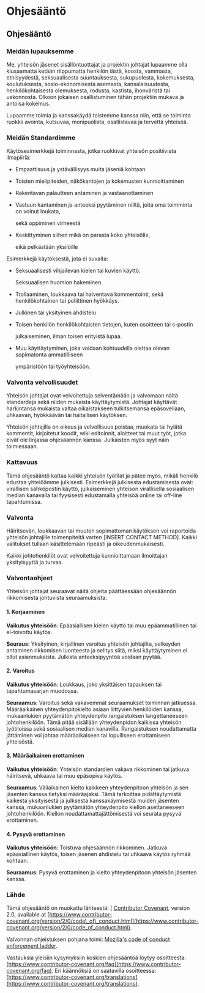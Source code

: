 # Ohjesääntö

## Ohjesääntö

### Meidän lupauksemme

Me, yhteisön jäsenet sisällöntuottajat ja projektin johtajat lupaamme olla kiusaamatta ketään riippumatta henkilön iästä, koosta, vammasta, etnisyydestä, seksuaalisesta suuntauksesta, sukupuolesta, kokemuksesta, koulutuksesta, sosio-ekonomisesta asemasta, kansalaisuudesta, henkilökohtaisesta olemuksesta, rodusta, kastista, ihonväristä tai uskonnosta. Olkoon jokaisen osallistuminen tähän projektiin mukava ja antoisa kokemus.

Lupaamme toimia ja kanssakäydä toistemme kanssa niin, että se toiminta ruokkii avointa, kutsuvaa, monipuolista, osallistavaa ja tervettä yhteisöä.

### Meidän Standardimme

Käytösesimerkkejä toiminnasta, jotka ruokkivat yhteisön positiivista ilmapiiriä:

* Empaattisuus ja ystävällisyys muita jäseniä kohtaan
* Toisten mielipiteiden, näkökantojen ja kokemusten kunnioittaminen
* Rakentavan palautteen antaminen ja vastaanottaminen
* Vastuun kantaminen ja anteeksi pyytäminen niiltä, joita oma toimminta on voinut loukata,

  sekä oppiminen virheestä

* Keskittyminen siihen mikä on parasta koko yhteisölle,

  eikä pelkästään yksilöille

Esimerkkejä käytöksestä, jota ei suvaita:

* Seksuaalisesti vihjailevan kielen tai kuvien käyttö.

  Seksuaalisen huomion hakeminen.

* Trollaaminen, loukkaava tai halventava kommentointi, sekä henkilökohtainen tai poliittinen hyökkäys.
* Julkinen tai yksityinen ahdistelu
* Toisen henkilön henkilökohtaisten tietojen, kuten osoitteen tai s-postin

  julkaiseminen, ilman toisen erityistä lupaa.

* Muu käyttäytyminen, joka voidaan kohtuudella olettaa olevan sopimatonta ammatilliseen

  ympäristöön tai työyhteisöön.

### Valvonta velvollisuudet

Yhteisön johtajat ovat velvoitettuja selventämään ja valvomaan näitä standardeja sekä niiden mukaista käyttäytymistä. Johtajat käyttävät harkintansa mukaista valtaa oikaistakseen tulkitsemansa epäsoveliaan, uhkaavan, hyökkäävän tai haitallisen käytöksen.

Yhteisön johtajilla on oikeus ja velvollisuus poistaa, muokata tai hylätä kommentit, kirjoitetut koodit, wiki editoinnit, aloitteet tai muut työt, jotka eivät ole linjassa ohjesäännön kanssa. Julkaisten myös syyt näin toimiessaan.

### Kattavuus

Tämä ohjesääntö kattaa kaikki yhteisön työtilat ja pätee myös, mikäli henkilö edustaa yhteiöämme julkisesti. Esimerkkejä julkisesta edustamisesta ovat: virallisen sähköpostin käyttö, julkaiseminen yhteison virallisella sosiaalisen median kanavalla tai fyysisesti edustamalla yhteisöä online tai off-line tapahtumissa.

### Valvonta

Häiritsevän, loukkaavan tai muuten sopimattoman käytöksen voi raportoida yhteisön johtajille toimenpiteitä varten \[INSERT CONTACT METHOD\]. Kaikki valitukset tullaan käsittelemään ripeästi ja oikeudenmukaisesti.

Kaikki johtohenkilöt ovat velvoitettuja kunnioittamaan ilmoittajan yksityisyyttä ja turvaa.

### Valvontaohjeet

Yhteisön johtajat seuraavat näitä ohjeita päättäessään ohjesäännön rikkomisesta johtuvista seuraamuksista:

#### 1. Korjaaminen

**Vaikutus yhteisöön**: Epäasiallisen kielen käyttö tai muu epäammatillinen tai ei-toivottu käytös.

**Seuraus**: Yksityinen, kirjallinen varoitus yhteisön johtajilta, selkeyden antaminen rikkomisen luonteesta ja selitys siitä, miksi käyttäytyminen ei ollut asianmukaista. Julkista anteeksipyyntöä voidaan pyytää.

#### 2. Varoitus

**Vaikutus yhteisöön**: Loukkaus, joko yksittäisen tapauksen tai tapahtumasarjan muodossa.

**Seuraamus**: Varoitus sekä vakavemmat seuraamukset toiminnan jatkuessa. Määräaikainen yhteydenpitokielto asiaan liittyvien henkilöiden kanssa, mukaanlukien pyytämätön yhteydenpito rangaistuksen langettaneeseen johtohenkilöön. Tämä pitää sisällään yhteydenpidon kaikissa yhteisön työtiloissa sekä sosiaalisen median kanavilla. Rangaistuksen noudattamatta jättäminen voi johtaa määräaikaiseen tai lopulliseen erottamiseen yhteisöstä.

#### 3. Määräaikainen erottaminen

**Vaikutus yhteisöön**: Yhteisön standardien vakava rikkominen tai jatkuva häiritsevä, uhkaava tai muu epäsopiva käytös.

**Seuraamus**: Väliaikainen kielto kaikkeen yhteydenpitoon yhteisön ja sen jäsenten kanssa tietyksi määräajaksi. Tämä tarkoittaa pidättäytymistä kaikesta yksityisestä ja julksesta kanssakäymisestä muiden jäsenten kanssa, mukaanlukien pyytämätön yhteydenpito kiellon asettaneeseen johtohenkilöön. Kiellon noudattamattajättömisestä voi seurata pysyvä erottaminen.

#### 4. Pysyvä erottaminen

**Vaikutus yhteisöön**: Toistuva ohjesäännön rikkominen. Jatkuva epäasiallinen käytös, toisen jäsenen ahdistelu tai uhkaava käytös ryhmää kohtaan.

**Seuraamus**: Pysyvä erottaminen ja kielto yhteydenpitoon yhteisön jäsenten kanssa.

### Lähde

Tämä ohjesääntö on muokattu lähteestä: \[ [Contributor Covenant](https://www.contributor-covenant.org), version 2.0, available at [https://www.contributor-covenant.org/version/2/0/code\_of\_conduct.html](https://www.contributor-covenant.org/version/2/0/code_of_conduct.html).

Valvonnan ohjeistuksen pohjana toimi: [Mozilla's code of conduct enforcement ladder](https://github.com/mozilla/diversity).

Vastauksia yleisiin kysymyksiin koskien ohjesääntöä löytyy osoitteesta: [https://www.contributor-covenant.org/faq](https://www.contributor-covenant.org/faq). Eri käännöksiä on saatavilla osoitteessa: [https://www.contributor-covenant.org/translations](https://www.contributor-covenant.org/translations).

